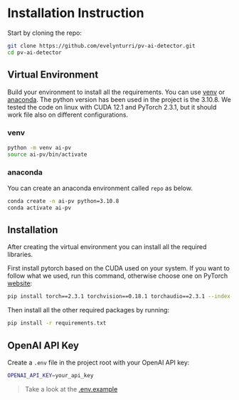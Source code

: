 # Installation Instruction

Start by cloning the repo:
```bash
git clone https://github.com/evelynturri/pv-ai-detector.git
cd pv-ai-detector
```

## Virtual Environment
Build your environment to install all the requirements. You can use [venv](https://docs.python.org/3/library/venv.html) or [anaconda](https://www.anaconda.com/). 
The python version has been used in the project is the 3.10.8. 
We tested the code on linux with CUDA 12.1 and PyTorch 2.3.1, but it should work file also on different configurations.

### venv

```bash
python -m venv ai-pv
source ai-pv/bin/activate
```
### anaconda

You can create an anaconda environment called `repo` as below.
```bash
conda create -n ai-pv python=3.10.8
conda activate ai-pv
```

## Installation
After creating the virtual environment you can install all the required libraries. 

First install pytorch based on the CUDA used on your system. If you want to follow what we used, run this command, otherwise choose one on PyTorch [website](https://pytorch.org/get-started/previous-versions/):
```bash
pip install torch==2.3.1 torchvision==0.18.1 torchaudio==2.3.1 --index-url https://download.pytorch.org/whl/cu121
```
Then install all the other required packages by running:

```bash
pip install -r requirements.txt
```

## OpenAI API Key
Create a `.env` file in the project root with your OpenAI API key:
```bash
OPENAI_API_KEY=your_api_key
```
> Take a look at the [.env.example](.env.example) 